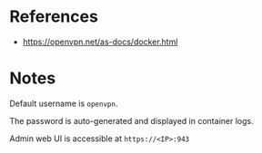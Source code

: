 # References

- https://openvpn.net/as-docs/docker.html

# Notes

Default username is `openvpn`. 

The password is auto-generated and displayed in container logs.

Admin web UI is accessible at `https://<IP>:943`
